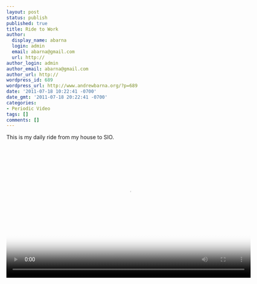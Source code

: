 ```yaml
---
layout: post
status: publish
published: true
title: Ride to Work
author:
  display_name: abarna
  login: admin
  email: abarna@gmail.com
  url: http://
author_login: admin
author_email: abarna@gmail.com
author_url: http://
wordpress_id: 689
wordpress_url: http://www.andrewbarna.org/?p=689
date: '2011-07-18 10:22:41 -0700'
date_gmt: '2011-07-18 20:22:41 -0700'
categories:
- Periodic Video
tags: []
comments: []
---
```

<p>This is my daily ride from my house to SIO.<br &#47;><video controls height='360px' width='640px' poster="http:&#47;&#47;www.andrewbarna.org&#47;media&#47;video&#47;20110718_ride_to_work&#47;20110718_ride_to_work.png" ><br />
	<source src="http:&#47;&#47;www.andrewbarna.org&#47;media&#47;video&#47;20110718_ride_to_work&#47;20110718_ride_to_work.m4v"  type='video&#47;mp4' &#47;><br />
	<source src="http:&#47;&#47;www.andrewbarna.org&#47;media&#47;video&#47;20110718_ride_to_work&#47;20110718_ride_to_work.3gp"  type='video&#47;3gpp' &#47;><br />
	<source src="http:&#47;&#47;www.andrewbarna.org&#47;media&#47;video&#47;20110718_ride_to_work&#47;20110718_ride_to_work.ogg" type='video&#47;ogg' &#47;><br />
	Using the <a href="http:&#47;&#47;en.wikipedia.org&#47;wiki&#47;HTML5_video">HTML5 Video tag<&#47;a>. You may <a href="http:&#47;&#47;www.andrewbarna.org&#47;media&#47;video&#47;20110718_ride_to_work&#47;20110718_ride_to_work.m4v">download the video<&#47;a> if it is not working.<br />
<&#47;video></p>
